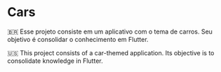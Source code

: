 # Cars
🇧🇷 Esse projeto consiste em um aplicativo com o tema de carros. Seu objetivo é consolidar o conhecimento em Flutter.

🇺🇸 This project consists of a car-themed application. Its objective is to consolidate knowledge in Flutter.
